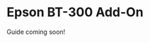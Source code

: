 # Epson BT-300 Add-On
Guide coming soon!

<v-img :src="require('../media/vr-ar/imgs/epsonbt300.png')"></v-img>